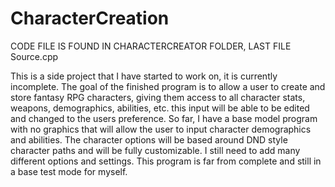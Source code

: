 # CharacterCreation

CODE FILE IS FOUND IN CHARACTERCREATOR FOLDER, LAST FILE Source.cpp

This is a side project that I have started to work on, it is currently incomplete. 
The goal of the finished program is to allow a user to create and store fantasy RPG characters, giving them access to all character stats, weapons, demographics, abilities, etc.
  this input will be able to be edited and changed to the users preference. 
So far, I have a base model program with no graphics that will allow the user to input character demographics and abilities. 
The character options will be based around DND style character paths and will be fully customizable. 
I still need to add many different options and settings. This program is far from complete and still in a base test mode for myself. 
